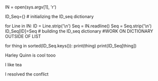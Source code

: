 IN = open(sys.argv[1], 'r')

ID_Seq={}           # initializing the ID_seq dictionary

for Line in IN:
    ID = Line.strip('\n')
    Seq = IN.readline()
    Seq = Seq.strip('\n')
	ID_Seq[ID]=Seq      # building the ID_seq dictionary
#WORK ON DICTIONARY OUTSIDE OF LIST

for thing in sorted(ID_Seq.keys()):
    print(thing)
    print(ID_Seq[thing])


Harley Quinn is cool tooo

I like tea

I resolved the conflict
